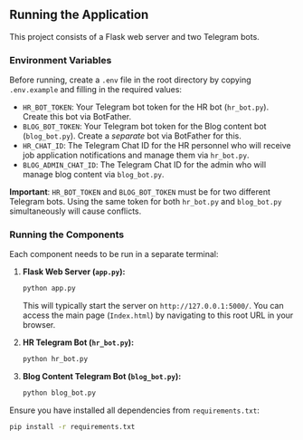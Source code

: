 ## Running the Application

This project consists of a Flask web server and two Telegram bots.

### Environment Variables

Before running, create a `.env` file in the root directory by copying `.env.example` and filling in the required values:

*   `HR_BOT_TOKEN`: Your Telegram bot token for the HR bot (`hr_bot.py`). Create this bot via BotFather.
*   `BLOG_BOT_TOKEN`: Your Telegram bot token for the Blog content bot (`blog_bot.py`). Create a *separate* bot via BotFather for this.
*   `HR_CHAT_ID`: The Telegram Chat ID for the HR personnel who will receive job application notifications and manage them via `hr_bot.py`.
*   `BLOG_ADMIN_CHAT_ID`: The Telegram Chat ID for the admin who will manage blog content via `blog_bot.py`.

**Important**: `HR_BOT_TOKEN` and `BLOG_BOT_TOKEN` must be for two different Telegram bots. Using the same token for both `hr_bot.py` and `blog_bot.py` simultaneously will cause conflicts.

### Running the Components

Each component needs to be run in a separate terminal:

1.  **Flask Web Server (`app.py`):**
    ```bash
    python app.py
    ```
    This will typically start the server on `http://127.0.0.1:5000/`. You can access the main page (`Index.html`) by navigating to this root URL in your browser.

2.  **HR Telegram Bot (`hr_bot.py`):**
    ```bash
    python hr_bot.py
    ```

3.  **Blog Content Telegram Bot (`blog_bot.py`):**
    ```bash
    python blog_bot.py
    ```

Ensure you have installed all dependencies from `requirements.txt`:
```bash
pip install -r requirements.txt
```

